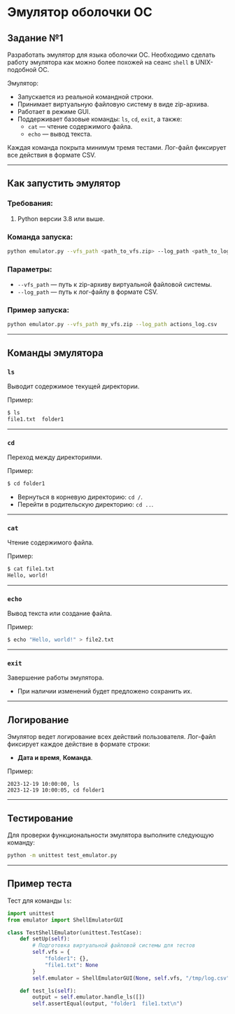 # Эмулятор оболочки ОС

## Задание №1

Разработать эмулятор для языка оболочки ОС. Необходимо сделать работу эмулятора как можно более похожей на сеанс `shell` в UNIX-подобной ОС.

Эмулятор:
- Запускается из реальной командной строки.
- Принимает виртуальную файловую систему в виде zip-архива.
- Работает в режиме GUI.
- Поддерживает базовые команды: `ls`, `cd`, `exit`, а также:
  - `cat` — чтение содержимого файла.
  - `echo` — вывод текста.

Каждая команда покрыта минимум тремя тестами. Лог-файл фиксирует все действия в формате CSV.

---

## Как запустить эмулятор

### Требования:
1. Python версии 3.8 или выше.

### Команда запуска:
```bash
python emulator.py --vfs_path <path_to_vfs.zip> --log_path <path_to_log.csv>
```

### Параметры:
- `--vfs_path` — путь к zip-архиву виртуальной файловой системы.
- `--log_path` — путь к лог-файлу в формате CSV.

### Пример запуска:
```bash
python emulator.py --vfs_path my_vfs.zip --log_path actions_log.csv
```

---

## Команды эмулятора

### `ls`
Выводит содержимое текущей директории.

Пример:
```bash
$ ls
file1.txt  folder1
```

---

### `cd`
Переход между директориями.

Пример:
```bash
$ cd folder1
```

- Вернуться в корневую директорию: `cd /`.
- Перейти в родительскую директорию: `cd ..`.

---

### `cat`
Чтение содержимого файла.

Пример:
```bash
$ cat file1.txt
Hello, world!
```

---

### `echo`
Вывод текста или создание файла.

Пример:
```bash
$ echo "Hello, world!" > file2.txt
```

---

### `exit`
Завершение работы эмулятора.

- При наличии изменений будет предложено сохранить их.

---

## Логирование

Эмулятор ведет логирование всех действий пользователя. Лог-файл фиксирует каждое действие в формате строки:
- **Дата и время**, **Команда**.

Пример:
```
2023-12-19 10:00:00, ls
2023-12-19 10:00:05, cd folder1
```

---

## Тестирование

Для проверки функциональности эмулятора выполните следующую команду:
```bash
python -m unittest test_emulator.py
```

---

## Пример теста

Тест для команды `ls`:

```python
import unittest
from emulator import ShellEmulatorGUI

class TestShellEmulator(unittest.TestCase):
    def setUp(self):
        # Подготовка виртуальной файловой системы для тестов
        self.vfs = {
            "folder1": {},
            "file1.txt": None
        }
        self.emulator = ShellEmulatorGUI(None, self.vfs, "/tmp/log.csv", "/tmp/vfs.zip")

    def test_ls(self):
        output = self.emulator.handle_ls([])
        self.assertEqual(output, "folder1  file1.txt\n")
```
